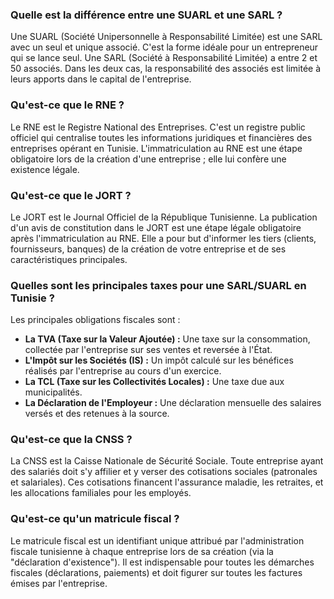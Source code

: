 ### Quelle est la différence entre une SUARL et une SARL ?
Une SUARL (Société Unipersonnelle à Responsabilité Limitée) est une SARL avec un seul et unique associé. C'est la forme idéale pour un entrepreneur qui se lance seul. Une SARL (Société à Responsabilité Limitée) a entre 2 et 50 associés. Dans les deux cas, la responsabilité des associés est limitée à leurs apports dans le capital de l'entreprise.

### Qu'est-ce que le RNE ?
Le RNE est le Registre National des Entreprises. C'est un registre public officiel qui centralise toutes les informations juridiques et financières des entreprises opérant en Tunisie. L'immatriculation au RNE est une étape obligatoire lors de la création d'une entreprise ; elle lui confère une existence légale.

### Qu'est-ce que le JORT ?
Le JORT est le Journal Officiel de la République Tunisienne. La publication d'un avis de constitution dans le JORT est une étape légale obligatoire après l'immatriculation au RNE. Elle a pour but d'informer les tiers (clients, fournisseurs, banques) de la création de votre entreprise et de ses caractéristiques principales.

### Quelles sont les principales taxes pour une SARL/SUARL en Tunisie ?
Les principales obligations fiscales sont :
*   **La TVA (Taxe sur la Valeur Ajoutée) :** Une taxe sur la consommation, collectée par l'entreprise sur ses ventes et reversée à l'État.
*   **L'Impôt sur les Sociétés (IS) :** Un impôt calculé sur les bénéfices réalisés par l'entreprise au cours d'un exercice.
*   **La TCL (Taxe sur les Collectivités Locales) :** Une taxe due aux municipalités.
*   **La Déclaration de l'Employeur :** Une déclaration mensuelle des salaires versés et des retenues à la source.

### Qu'est-ce que la CNSS ?
La CNSS est la Caisse Nationale de Sécurité Sociale. Toute entreprise ayant des salariés doit s'y affilier et y verser des cotisations sociales (patronales et salariales). Ces cotisations financent l'assurance maladie, les retraites, et les allocations familiales pour les employés.

### Qu'est-ce qu'un matricule fiscal ?
Le matricule fiscal est un identifiant unique attribué par l'administration fiscale tunisienne à chaque entreprise lors de sa création (via la "déclaration d'existence"). Il est indispensable pour toutes les démarches fiscales (déclarations, paiements) et doit figurer sur toutes les factures émises par l'entreprise.